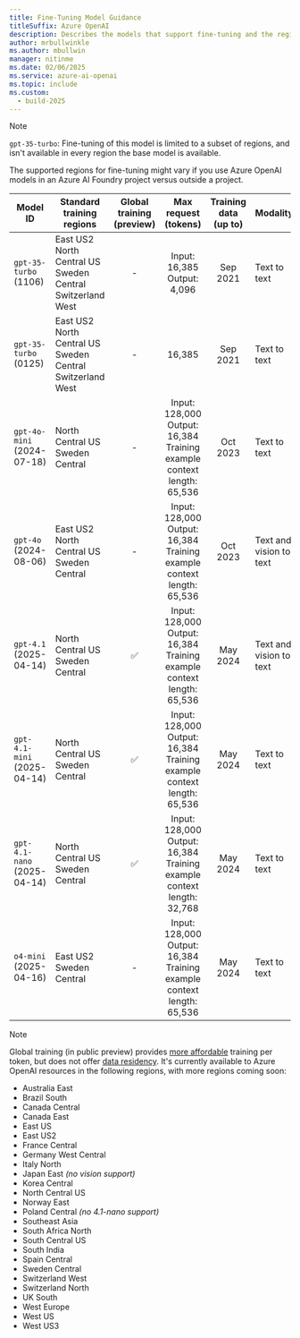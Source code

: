 ```yaml
---
title: Fine-Tuning Model Guidance
titleSuffix: Azure OpenAI
description: Describes the models that support fine-tuning and the regions where fine-tuning is available.
author: mrbullwinkle
ms.author: mbullwin
manager: nitinme
ms.date: 02/06/2025
ms.service: azure-ai-openai
ms.topic: include
ms.custom:
  - build-2025
---
```


> [!NOTE]
> `gpt-35-turbo`: Fine-tuning of this model is limited to a subset of regions, and isn't available in every region the base model is available.
>
> The supported regions for fine-tuning might vary if you use Azure OpenAI models in an Azure AI Foundry project versus outside a project.
>

|  Model ID  | Standard training regions | Global training (preview) | Max request (tokens) | Training data (up to) | Modality |
|  --- | --- | :---: | :---: | :---: | --- |
| `gpt-35-turbo` <br> (1106) | East US2 <br> North Central US <br> Sweden Central <br> Switzerland West | - | Input: 16,385<br> Output: 4,096 |  Sep 2021 | Text to text |
| `gpt-35-turbo` <br> (0125)  | East US2 <br> North Central US <br> Sweden Central <br> Switzerland West | - | 16,385 | Sep 2021 | Text to text |
| `gpt-4o-mini` <br> (2024-07-18) | North Central US <br> Sweden Central | - | Input: 128,000 <br> Output: 16,384  <br> Training example context length: 65,536 | Oct 2023 | Text to text |
| `gpt-4o` <br> (2024-08-06) | East US2 <br> North Central US <br> Sweden Central | - | Input: 128,000 <br> Output: 16,384  <br> Training example context length: 65,536 | Oct 2023 | Text and vision to text |
| `gpt-4.1` <br> (2025-04-14) | North Central US <br> Sweden Central | ✅ | Input: 128,000 <br> Output: 16,384 <br> Training example context length: 65,536 | May 2024 | Text and vision to text |
| `gpt-4.1-mini` <br> (2025-04-14) | North Central US <br> Sweden Central | ✅ | Input: 128,000 <br> Output: 16,384 <br> Training example context length: 65,536 | May 2024 | Text to text |
| `gpt-4.1-nano` (2025-04-14) | North Central US <br> Sweden Central | ✅ | Input: 128,000 <br> Output: 16,384 <br> Training example context length: 32,768 | May 2024 | Text to text |
| `o4-mini` <br> (2025-04-16) | East US2 <br> Sweden Central | - | Input: 128,000 <br> Output: 16,384 <br> Training example context length: 65,536 | May 2024 | Text to text |

> [!NOTE]
> Global training (in public preview) provides [more affordable](https://aka.ms/aoai-pricing) training per token, but does not offer [data residency](https://aka.ms/data-residency). It's currently available to Azure OpenAI resources in the following regions, with more regions coming soon:
>
>- Australia East
>- Brazil South
>- Canada Central
>- Canada East
>- East US
>- East US2
>- France Central
>- Germany West Central
>- Italy North
>- Japan East _(no vision support)_
>- Korea Central
>- North Central US
>- Norway East
>- Poland Central _(no 4.1-nano support)_
>- Southeast Asia
>- South Africa North
>- South Central US
>- South India
>- Spain Central
>- Sweden Central
>- Switzerland West
>- Switzerland North
>- UK South
>- West Europe
>- West US
>- West US3
